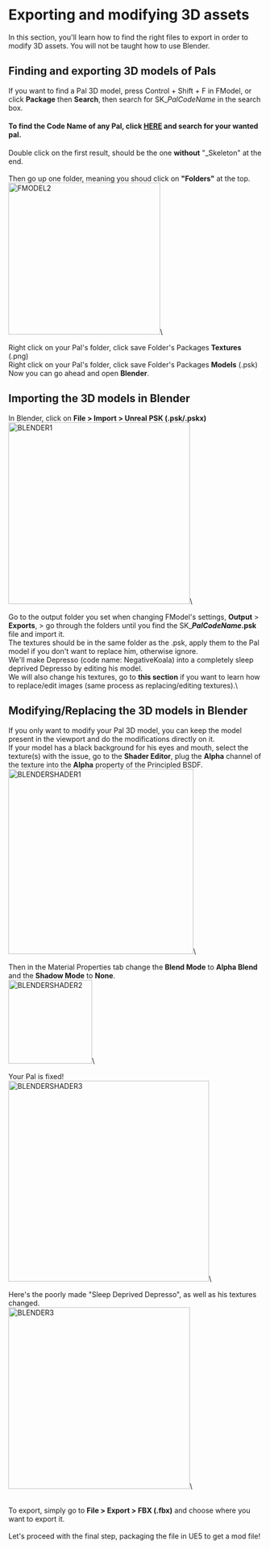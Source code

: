 # Exporting and modifying 3D assets
In this section, you'll learn how to find the right files to export in order to modify 3D assets. You will not be taught how to use Blender.
## Finding and exporting 3D models of Pals
If you want to find a Pal 3D model, press Control + Shift + F in FModel, or click **Package** then **Search**, then search for SK_*PalCodeName* in the search box.
#### To find the Code Name of any Pal, click **[HERE](https://github.com/KURAMAAA0/PalModding/blob/main/PalNamesCodeNames.txt "HERE")** and search for your wanted pal.

Double click on the first result, should be the one **without** "_Skeleton" at the end.\
\
Then go up one folder, meaning you shoud click on **"Folders"** at the top.\
<img width="301" alt="FMODEL2" src="https://github.com/KURAMAAA0/PalModding/assets/58988462/6c0d144c-5a52-465b-8d76-f404d6ab3474">\

Right click on your Pal's folder, click save Folder's Packages **Textures** (.png)\
Right click on your Pal's folder, click save Folder's Packages **Models** (.psk)\
Now you can go ahead and open **Blender**.


## Importing the 3D models in Blender
In Blender, click on **File > Import > Unreal PSK (.psk/.pskx)**\
<img width="360" alt="BLENDER1" src="https://github.com/KURAMAAA0/PalModding/assets/58988462/98e6e332-75d2-4c60-ad49-d557459ce8d4">\

Go to the output folder you set when changing FModel's settings, **Output** > **Exports**, > go through the folders until you find the SK_***PalCodeName*.psk** file and import it.\
The textures should be in the same folder as the .psk, apply them to the Pal model if you don't want to replace him, otherwise ignore.\
We'll make Depresso (code name: NegativeKoala) into a completely sleep deprived Depresso by editing his model.\
We will also change his textures, go to **this section** if you want to learn how to replace/edit images (same process as replacing/editing textures).\


## Modifying/Replacing the 3D models in Blender
If you only want to modify your Pal 3D model, you can keep the model present in the viewport and do the modifications directly on it.\
If your model has a black background for his eyes and mouth, select the texture(s) with the issue, go to the **Shader Editor**, plug the **Alpha** channel of the texture into the **Alpha** property of the Principled BSDF.\
<img width="367" alt="BLENDERSHADER1" src="https://github.com/KURAMAAA0/PalModding/assets/58988462/22aab63c-6c56-469e-ba56-30b8b6483777">\

Then in the Material Properties tab change the **Blend Mode** to **Alpha Blend** and the **Shadow Mode** to **None**.\
<img width="166" alt="BLENDERSHADER2" src="https://github.com/KURAMAAA0/PalModding/assets/58988462/8eefd16f-c2ee-4ee7-b3db-d10c931f30b8">\

Your Pal is fixed!\
<img width="398" alt="BLENDERSHADER3" src="https://github.com/KURAMAAA0/PalModding/assets/58988462/d0b93d38-ea6d-4a27-9ac4-14beab123f1f">\



Here's the poorly made "Sleep Deprived Depresso", as well as his textures changed.\
<img width="360" alt="BLENDER3" src="https://github.com/KURAMAAA0/PalModding/assets/58988462/3cd4b1f6-17d9-4160-8c04-d0acc640ce92">\

\
To export, simply go to **File > Export > FBX (.fbx)** and choose where you want to export it.\
\
Let's proceed with the final step, packaging the file in UE5 to get a mod file!
